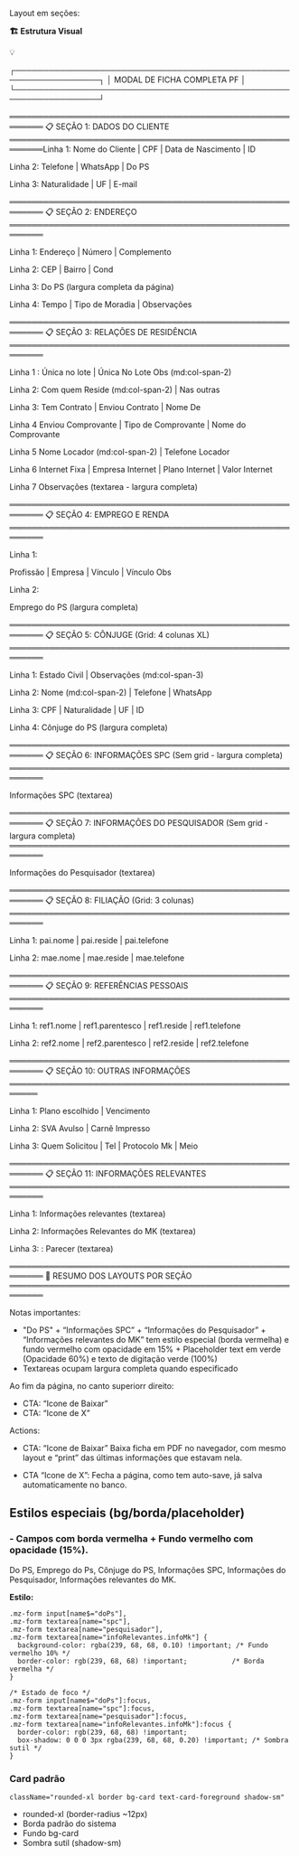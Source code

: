 Layout em seções: 

**🏗️ Estrutura Visual**

<aside>
💡

┌─────────────────────────────────────────────────────────────────┐
│  MODAL DE FICHA COMPLETA PF                                      │
└─────────────────────────────────────────────────────────────────┘

════════════════════════════════════════════════════════
📋 SEÇÃO 1: DADOS DO CLIENTE 
════════════════════════════════════════════════════════Linha 1:
Nome do Cliente    |    CPF    |    Data de Nascimento    |    ID

Linha 2:
Telefone    |    WhatsApp    |    Do PS

Linha 3:
Naturalidade    |    UF    |    E-mail

════════════════════════════════════════════════════════
📋 SEÇÃO 2: ENDEREÇO 
════════════════════════════════════════════════════════

Linha 1: 
Endereço    |    Número    |    Complemento

Linha 2: 
CEP    |    Bairro    |    Cond 

Linha 3: 
Do PS (largura completa da página)

Linha 4: 
Tempo    |    Tipo de Moradia    |    Observações

════════════════════════════════════════════════════════
📋 SEÇÃO 3: RELAÇÕES DE RESIDÊNCIA
════════════════════════════════════════════════════════

Linha 1 : 
Única no lote    |    Única No Lote Obs (md:col-span-2)

Linha 2:
Com quem Reside (md:col-span-2)    |    Nas outras

Linha 3: 
Tem Contrato    |    Enviou Contrato    |    Nome De 

Linha 4
Enviou Comprovante    |    Tipo de Comprovante    |    Nome do Comprovante

Linha 5 
Nome Locador (md:col-span-2)    |    Telefone Locador

Linha 6 
Internet Fixa    |    Empresa Internet    |    Plano Internet    |    Valor Internet

Linha 7
Observações (textarea - largura completa)

════════════════════════════════════════════════════════
📋 SEÇÃO 4: EMPREGO E RENDA 
════════════════════════════════════════════════════════

Linha 1:

Profissão    |    Empresa    |    Vínculo    |    Vínculo Obs

Linha 2:

Emprego do PS (largura completa)

════════════════════════════════════════════════════════
📋 SEÇÃO 5: CÔNJUGE (Grid: 4 colunas XL)
════════════════════════════════════════════════════════

Linha 1:
Estado Civil    |    Observações (md:col-span-3)

Linha 2:
Nome (md:col-span-2)    |    Telefone    |    WhatsApp

Linha 3:
CPF    |    Naturalidade    |    UF    |    ID

Linha 4:
Cônjuge do PS (largura completa)

════════════════════════════════════════════════════════
📋 SEÇÃO 6: INFORMAÇÕES SPC (Sem grid - largura completa)
════════════════════════════════════════════════════════

Informações SPC (textarea)

════════════════════════════════════════════════════════
📋 SEÇÃO 7: INFORMAÇÕES DO PESQUISADOR (Sem grid - largura completa)
════════════════════════════════════════════════════════

Informações do Pesquisador (textarea)

════════════════════════════════════════════════════════
📋 SEÇÃO 8: FILIAÇÃO (Grid: 3 colunas)
════════════════════════════════════════════════════════

Linha 1:
pai.nome    |    pai.reside    |    pai.telefone

Linha 2:
mae.nome    |    mae.reside    |    mae.telefone

════════════════════════════════════════════════════════
📋 SEÇÃO 9: REFERÊNCIAS PESSOAIS 
════════════════════════════════════════════════════════

Linha 1: 
ref1.nome    |    ref1.parentesco    |    ref1.reside    |    ref1.telefone

Linha 2: 
ref2.nome    |    ref2.parentesco    |    ref2.reside    |    ref2.telefone

════════════════════════════════════════════════════════
📋 SEÇÃO 10: OUTRAS INFORMAÇÕES
═══════════════════════════════════════════════════════

Linha 1: 
Plano escolhido    |    Vencimento

Linha 2:
SVA Avulso    |    Carnê Impresso

Linha 3:
Quem Solicitou    |    Tel    |    Protocolo Mk    |    Meio

════════════════════════════════════════════════════════
📋 SEÇÃO 11: INFORMAÇÕES RELEVANTES 
════════════════════════════════════════════════════════

Linha 1: 
Informações relevantes (textarea)

Linha 2: 
Informações Relevantes do MK (textarea)

Linha 3: :
Parecer (textarea)

════════════════════════════════════════════════════════
📝 RESUMO DOS LAYOUTS POR SEÇÃO
════════════════════════════════════════════════════════

Notas importantes:

- "Do PS" + “Informações SPC” + “Informações do Pesquisador” + “Informações relevantes do MK” tem estilo especial (borda vermelha) e fundo vermelho com opacidade em 15% + Placeholder text em verde  (Opacidade 60%) e texto de digitação verde (100%)
- Textareas ocupam largura completa quando especificado
</aside>

Ao fim da página, no canto superiorr direito: 

- CTA: “Icone de Baixar” 
-  CTA: “Icone de X” 

Actions: 

- CTA: “Icone de Baixar” Baixa ficha em PDF no navegador, com mesmo layout e “print” das últimas informações que estavam nela. 

 - CTA “Icone de X”: Fecha a página, como tem auto-save, já salva automaticamente no banco. 

## Estilos especiais (bg/borda/placeholder)

### - Campos com borda vermelha + Fundo vermelho com opacidade (15%).

Do PS, Emprego do Ps, Cônjuge do PS, Informações SPC, Informações do Pesquisador, Informações relevantes do MK. 

**Estilo:** 

```tsx
.mz-form input[name$="doPs"],
.mz-form textarea[name="spc"],
.mz-form textarea[name="pesquisador"],
.mz-form textarea[name="infoRelevantes.infoMk"] {
  background-color: rgba(239, 68, 68, 0.10) !important; /* Fundo vermelho 10% */
  border-color: rgb(239, 68, 68) !important;           /* Borda vermelha */
}

/* Estado de foco */
.mz-form input[name$="doPs"]:focus,
.mz-form textarea[name="spc"]:focus,
.mz-form textarea[name="pesquisador"]:focus,
.mz-form textarea[name="infoRelevantes.infoMk"]:focus {
  border-color: rgb(239, 68, 68) !important;
  box-shadow: 0 0 0 3px rgba(239, 68, 68, 0.20) !important; /* Sombra sutil */
}
```

### **Card padrão**

```tsx
className="rounded-xl border bg-card text-card-foreground shadow-sm"
```

- rounded-xl (border-radius ~12px)
- Borda padrão do sistema
- Fundo bg-card
- Sombra sutil (shadow-sm)